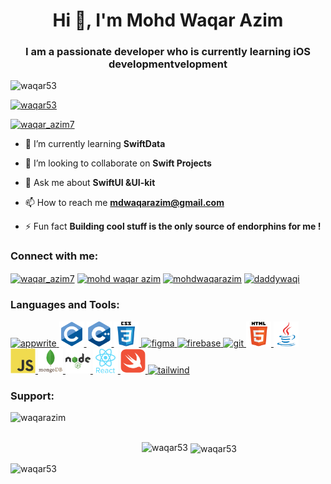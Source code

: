 <h1 align="center">Hi 👋, I'm Mohd Waqar Azim</h1>
<h3 align="center">I am a passionate developer who is currently learning iOS developmentvelopment</h3>

<p align="left"> <img src="https://komarev.com/ghpvc/?username=waqar53&label=Profile%20views&color=0e75b6&style=flat" alt="waqar53" /> </p>

<p align="left"> <a href="https://github.com/ryo-ma/github-profile-trophy"><img src="https://github-profile-trophy.vercel.app/?username=waqar53" alt="waqar53" /></a> </p>

<p align="left"> <a href="https://twitter.com/waqar_azim7" target="blank"><img src="https://img.shields.io/twitter/follow/waqar_azim7?logo=twitter&style=for-the-badge" alt="waqar_azim7" /></a> </p>

- 🌱 I’m currently learning **SwiftData**

- 👯 I’m looking to collaborate on **Swift Projects**

- 💬 Ask me about **SwiftUI &UI-kit**

- 📫 How to reach me **mdwaqarazim@gmail.com**

- ⚡ Fun fact **Building cool stuff is the only source of endorphins for me !**

<h3 align="left">Connect with me:</h3>
<p align="left">
<a href="https://twitter.com/waqar_azim7" target="blank"><img align="center" src="https://raw.githubusercontent.com/rahuldkjain/github-profile-readme-generator/master/src/images/icons/Social/twitter.svg" alt="waqar_azim7" height="30" width="40" /></a>
<a href="https://linkedin.com/in/mohd waqar azim" target="blank"><img align="center" src="https://raw.githubusercontent.com/rahuldkjain/github-profile-readme-generator/master/src/images/icons/Social/linked-in-alt.svg" alt="mohd waqar azim" height="30" width="40" /></a>
<a href="https://instagram.com/mohdwaqarazim" target="blank"><img align="center" src="https://raw.githubusercontent.com/rahuldkjain/github-profile-readme-generator/master/src/images/icons/Social/instagram.svg" alt="mohdwaqarazim" height="30" width="40" /></a>
<a href="https://codeforces.com/profile/daddywaqi" target="blank"><img align="center" src="https://raw.githubusercontent.com/rahuldkjain/github-profile-readme-generator/master/src/images/icons/Social/codeforces.svg" alt="daddywaqi" height="30" width="40" /></a>
</p>

<h3 align="left">Languages and Tools:</h3>
<p align="left"> <a href="https://appwrite.io" target="_blank" rel="noreferrer"> <img src="https://www.vectorlogo.zone/logos/appwriteio/appwriteio-icon.svg" alt="appwrite" width="40" height="40"/> </a> <a href="https://www.cprogramming.com/" target="_blank" rel="noreferrer"> <img src="https://raw.githubusercontent.com/devicons/devicon/master/icons/c/c-original.svg" alt="c" width="40" height="40"/> </a> <a href="https://www.w3schools.com/cpp/" target="_blank" rel="noreferrer"> <img src="https://raw.githubusercontent.com/devicons/devicon/master/icons/cplusplus/cplusplus-original.svg" alt="cplusplus" width="40" height="40"/> </a> <a href="https://www.w3schools.com/css/" target="_blank" rel="noreferrer"> <img src="https://raw.githubusercontent.com/devicons/devicon/master/icons/css3/css3-original-wordmark.svg" alt="css3" width="40" height="40"/> </a> <a href="https://www.figma.com/" target="_blank" rel="noreferrer"> <img src="https://www.vectorlogo.zone/logos/figma/figma-icon.svg" alt="figma" width="40" height="40"/> </a> <a href="https://firebase.google.com/" target="_blank" rel="noreferrer"> <img src="https://www.vectorlogo.zone/logos/firebase/firebase-icon.svg" alt="firebase" width="40" height="40"/> </a> <a href="https://git-scm.com/" target="_blank" rel="noreferrer"> <img src="https://www.vectorlogo.zone/logos/git-scm/git-scm-icon.svg" alt="git" width="40" height="40"/> </a> <a href="https://www.w3.org/html/" target="_blank" rel="noreferrer"> <img src="https://raw.githubusercontent.com/devicons/devicon/master/icons/html5/html5-original-wordmark.svg" alt="html5" width="40" height="40"/> </a> <a href="https://www.java.com" target="_blank" rel="noreferrer"> <img src="https://raw.githubusercontent.com/devicons/devicon/master/icons/java/java-original.svg" alt="java" width="40" height="40"/> </a> <a href="https://developer.mozilla.org/en-US/docs/Web/JavaScript" target="_blank" rel="noreferrer"> <img src="https://raw.githubusercontent.com/devicons/devicon/master/icons/javascript/javascript-original.svg" alt="javascript" width="40" height="40"/> </a> <a href="https://www.mongodb.com/" target="_blank" rel="noreferrer"> <img src="https://raw.githubusercontent.com/devicons/devicon/master/icons/mongodb/mongodb-original-wordmark.svg" alt="mongodb" width="40" height="40"/> </a> <a href="https://nodejs.org" target="_blank" rel="noreferrer"> <img src="https://raw.githubusercontent.com/devicons/devicon/master/icons/nodejs/nodejs-original-wordmark.svg" alt="nodejs" width="40" height="40"/> </a> <a href="https://reactjs.org/" target="_blank" rel="noreferrer"> <img src="https://raw.githubusercontent.com/devicons/devicon/master/icons/react/react-original-wordmark.svg" alt="react" width="40" height="40"/> </a> <a href="https://developer.apple.com/swift/" target="_blank" rel="noreferrer"> <img src="https://raw.githubusercontent.com/devicons/devicon/master/icons/swift/swift-original.svg" alt="swift" width="40" height="40"/> </a> <a href="https://tailwindcss.com/" target="_blank" rel="noreferrer"> <img src="https://www.vectorlogo.zone/logos/tailwindcss/tailwindcss-icon.svg" alt="tailwind" width="40" height="40"/> </a> </p>

<h3 align="left">Support:</h3>
<p><a href="https://www.buymeacoffee.com/waqarazim"> <img align="left" src="https://cdn.buymeacoffee.com/buttons/v2/default-yellow.png" height="50" width="210" alt="waqarazim" /></a></p><br><br>

<p><img align="left" src="https://github-readme-stats.vercel.app/api/top-langs?username=waqar53&show_icons=true&locale=en&layout=compact" alt="waqar53" /></p>

<p>&nbsp;<img align="center" src="https://github-readme-stats.vercel.app/api?username=waqar53&show_icons=true&locale=en" alt="waqar53" /></p>

<p><img align="center" src="https://github-readme-streak-stats.herokuapp.com/?user=waqar53&" alt="waqar53" /></p>
